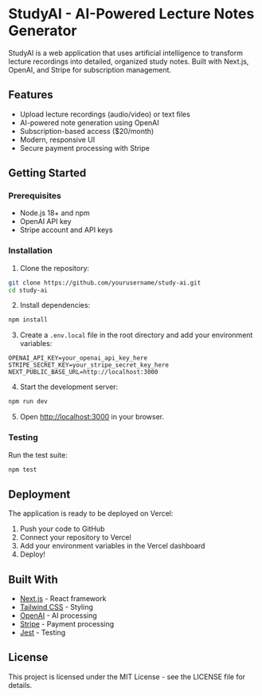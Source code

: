 # StudyAI - AI-Powered Lecture Notes Generator

StudyAI is a web application that uses artificial intelligence to transform lecture recordings into detailed, organized study notes. Built with Next.js, OpenAI, and Stripe for subscription management.

## Features

- Upload lecture recordings (audio/video) or text files
- AI-powered note generation using OpenAI
- Subscription-based access ($20/month)
- Modern, responsive UI
- Secure payment processing with Stripe

## Getting Started

### Prerequisites

- Node.js 18+ and npm
- OpenAI API key
- Stripe account and API keys

### Installation

1. Clone the repository:
```bash
git clone https://github.com/yourusername/study-ai.git
cd study-ai
```

2. Install dependencies:
```bash
npm install
```

3. Create a `.env.local` file in the root directory and add your environment variables:
```
OPENAI_API_KEY=your_openai_api_key_here
STRIPE_SECRET_KEY=your_stripe_secret_key_here
NEXT_PUBLIC_BASE_URL=http://localhost:3000
```

4. Start the development server:
```bash
npm run dev
```

5. Open [http://localhost:3000](http://localhost:3000) in your browser.

### Testing

Run the test suite:
```bash
npm test
```

## Deployment

The application is ready to be deployed on Vercel:

1. Push your code to GitHub
2. Connect your repository to Vercel
3. Add your environment variables in the Vercel dashboard
4. Deploy!

## Built With

- [Next.js](https://nextjs.org/) - React framework
- [Tailwind CSS](https://tailwindcss.com/) - Styling
- [OpenAI](https://openai.com/) - AI processing
- [Stripe](https://stripe.com/) - Payment processing
- [Jest](https://jestjs.io/) - Testing

## License

This project is licensed under the MIT License - see the LICENSE file for details.
